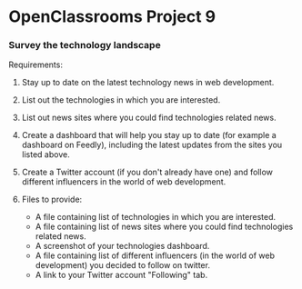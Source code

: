 # OpenClassrooms Project 9
### Survey the technology landscape
Requirements:

1. Stay up to date on the latest technology news in web development.

2. List out the technologies in which you are interested.

3. List out news sites where you could find technologies related news.

4. Create a dashboard that will help you stay up to date (for example a dashboard on Feedly), including the latest updates from the sites you listed above. 

5. Create a Twitter account (if you don't already have one) and follow different influencers in the world of web development.

6. Files to provide:
   - A file containing list of technologies in which you are interested.
   - A file containing list of news sites where you could find technologies related news.
   - A screenshot of your technologies dashboard.
   - A file containing list of different influencers (in the world of web development) you decided to follow on twitter.
   - A link to your Twitter account "Following" tab.

#
